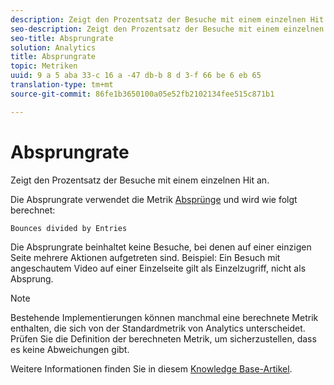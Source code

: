 ```yaml
---
description: Zeigt den Prozentsatz der Besuche mit einem einzelnen Hit an.
seo-description: Zeigt den Prozentsatz der Besuche mit einem einzelnen Hit an.
seo-title: Absprungrate
solution: Analytics
title: Absprungrate
topic: Metriken
uuid: 9 a 5 aba 33-c 16 a -47 db-b 8 d 3-f 66 be 6 eb 65
translation-type: tm+mt
source-git-commit: 86fe1b3650100a05e52fb2102134fee515c871b1

---
```



# Absprungrate

Zeigt den Prozentsatz der Besuche mit einem einzelnen Hit an.

Die Absprungrate verwendet die Metrik [Absprünge](../../../components/c-variables/c-metrics/metrics-bounces.md#concept_2A92D575504E4522B860AB44B0621593) und wird wie folgt berechnet:

`Bounces divided by Entries`

Die Absprungrate beinhaltet keine Besuche, bei denen auf einer einzigen Seite mehrere Aktionen aufgetreten sind. Beispiel: Ein Besuch mit angeschautem Video auf einer Einzelseite gilt als Einzelzugriff, nicht als Absprung.

>[!NOTE]
>
>Bestehende Implementierungen können manchmal eine berechnete Metrik enthalten, die sich von der Standardmetrik von Analytics unterscheidet. Prüfen Sie die Definition der berechneten Metrik, um sicherzustellen, dass es keine Abweichungen gibt.

Weitere Informationen finden Sie in diesem [Knowledge Base-Artikel](https://marketing.adobe.com/resources/help/en_US/home/index.html#kb-analytics-comparing-bounces-and-single-access).
